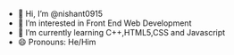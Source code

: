 - 👋 Hi, I’m @nishant0915
- 👀 I’m interested in Front End Web Development
- 🌱 I’m currently learning C++,HTML5,CSS and Javascript
- 😄 Pronouns: He/Him
<!---
nishant0915/nishant0915 is a ✨ special ✨ repository because its `README.md` (this file) appears on your GitHub profile.
You can click the Preview link to take a look at your changes.
--->
